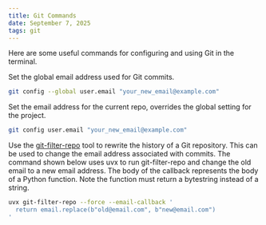 ```yaml
---
title: Git Commands
date: September 7, 2025
tags: git
---
```


Here are some useful commands for configuring and using Git in the terminal.

Set the global email address used for Git commits.

```bash
git config --global user.email "your_new_email@example.com"
```

Set the email address for the current repo, overrides the global setting for the project.

```bash
git config user.email "your_new_email@example.com"
```

Use the [git-filter-repo](https://github.com/newren/git-filter-repo) tool to rewrite the history of a Git repository. This can be used to change the email address associated with commits. The command shown below uses uvx to run git-filter-repo and change the old email to a new email address. The body of the callback represents the body of a Python function. Note the function must return a bytestring instead of a string.

```bash
uvx git-filter-repo --force --email-callback '
  return email.replace(b"old@email.com", b"new@email.com")
'
```

